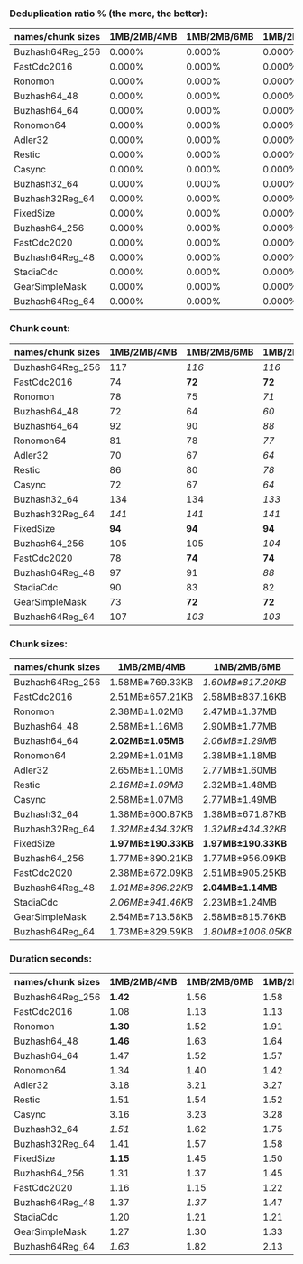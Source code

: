 ### Deduplication ratio % (the more, the better):

| names/chunk sizes | 1MB/2MB/4MB | 1MB/2MB/6MB | 1MB/2MB/8MB | 512KB/2MB/8MB | 1MB/2MB/2.5MB | 1MB/2MB/3MB | 1MB/2MB/3.5MB | 1.5MB/2MB/3MB | 1MB/2MB/10MB | 1MB/2MB/16MB |
| --------------- | --------- | --------- | --------- | ----------- | ----------- | --------- | ----------- | ----------- | ---------- | ---------- |
| Buzhash64Reg_256 | 0.000%    | 0.000%    | 0.000%    | 0.000%      | 0.000%      | 0.000%    | 0.000%      | 0.000%      | 0.000%     | 0.000%     |
| FastCdc2016     | 0.000%    | 0.000%    | 0.000%    | 0.000%      | 0.000%      | 0.000%    | 0.000%      | 0.000%      | 0.000%     | 0.000%     |
| Ronomon         | 0.000%    | 0.000%    | 0.000%    | 0.000%      | 0.000%      | 0.000%    | 0.000%      | 0.000%      | 0.000%     | 0.000%     |
| Buzhash64_48    | 0.000%    | 0.000%    | 0.000%    | 0.000%      | 0.000%      | 0.000%    | 0.000%      | 0.000%      | 0.000%     | 0.000%     |
| Buzhash64_64    | 0.000%    | 0.000%    | 0.000%    | 0.000%      | 0.000%      | 0.000%    | 0.000%      | 0.000%      | 0.000%     | 0.000%     |
| Ronomon64       | 0.000%    | 0.000%    | 0.000%    | 0.000%      | 0.000%      | 0.000%    | 0.000%      | 0.000%      | 0.000%     | 0.000%     |
| Adler32         | 0.000%    | 0.000%    | 0.000%    | 0.000%      | 0.000%      | 0.000%    | 0.000%      | 0.000%      | 0.000%     | 0.000%     |
| Restic          | 0.000%    | 0.000%    | 0.000%    | 0.000%      | 0.000%      | 0.000%    | 0.000%      | 0.000%      | 0.000%     | 0.000%     |
| Casync          | 0.000%    | 0.000%    | 0.000%    | 0.000%      | 0.000%      | 0.000%    | 0.000%      | 0.000%      | 0.000%     | 0.000%     |
| Buzhash32_64    | 0.000%    | 0.000%    | 0.000%    | 0.000%      | 0.000%      | 0.000%    | 0.000%      | 0.000%      | 0.000%     | 0.000%     |
| Buzhash32Reg_64 | 0.000%    | 0.000%    | 0.000%    | 0.000%      | 0.000%      | 0.000%    | 0.000%      | 0.000%      | 0.000%     | 0.000%     |
| FixedSize       | 0.000%    | 0.000%    | 0.000%    | 0.000%      | 0.000%      | 0.000%    | 0.000%      | 0.000%      | 0.000%     | 0.000%     |
| Buzhash64_256   | 0.000%    | 0.000%    | 0.000%    | 0.000%      | 0.000%      | 0.000%    | 0.000%      | 0.000%      | 0.000%     | 0.000%     |
| FastCdc2020     | 0.000%    | 0.000%    | 0.000%    | 0.000%      | 0.000%      | 0.000%    | 0.000%      | 0.000%      | 0.000%     | 0.000%     |
| Buzhash64Reg_48 | 0.000%    | 0.000%    | 0.000%    | 0.000%      | 0.000%      | 0.000%    | 0.000%      | 0.000%      | 0.000%     | 0.000%     |
| StadiaCdc       | 0.000%    | 0.000%    | 0.000%    | 0.000%      | 0.000%      | 0.000%    | 0.000%      | 0.000%      | 0.000%     | 0.000%     |
| GearSimpleMask  | 0.000%    | 0.000%    | 0.000%    | 0.000%      | 0.000%      | 0.000%    | 0.000%      | 0.000%      | 0.000%     | 0.000%     |
| Buzhash64Reg_64 | 0.000%    | 0.000%    | 0.000%    | 0.000%      | 0.000%      | 0.000%    | 0.000%      | 0.000%      | 0.000%     | 0.000%     |

### Chunk count:

| names/chunk sizes | 1MB/2MB/4MB | 1MB/2MB/6MB | 1MB/2MB/8MB | 512KB/2MB/8MB | 1MB/2MB/2.5MB | 1MB/2MB/3MB | 1MB/2MB/3.5MB | 1.5MB/2MB/3MB | 1MB/2MB/10MB | 1MB/2MB/16MB |
| --------------- | --------- | --------- | --------- | ----------- | ----------- | --------- | ----------- | ----------- | ---------- | ---------- |
| Buzhash64Reg_256 | 117       | *116*     | *116*     | 157         | 131         | 122       | 119         | **102**     | *116*      | *116*      |
| FastCdc2016     | 74        | **72**    | **72**    | 76          | 82          | 77        | 74          | 75          | **72**     | **72**     |
| Ronomon         | 78        | 75        | *71*      | **70**      | 91          | 88        | 82          | 73          | *71*       | *71*       |
| Buzhash64_48    | 72        | 64        | *60*      | 67          | 90          | 83        | 73          | 72          | **56**     | **56**     |
| Buzhash64_64    | 92        | 90        | *88*      | 132         | 108         | 100       | 96          | **84**      | *88*       | *88*       |
| Ronomon64       | 81        | 78        | *77*      | **76**      | 99          | 89        | 83          | 78          | *77*       | *77*       |
| Adler32         | 70        | 67        | *64*      | 74          | 86          | 81        | 74          | 72          | *62*       | **61**     |
| Restic          | 86        | 80        | *78*      | 119         | 101         | 92        | 89          | *78*        | **77**     | **77**     |
| Casync          | 72        | 67        | *64*      | 79          | 90          | 85        | 81          | 78          | **63**     | **63**     |
| Buzhash32_64    | 134       | 134       | *133*     | 215         | 137         | 135       | 134         | **100**     | *133*      | *133*      |
| Buzhash32Reg_64 | *141*     | *141*     | *141*     | 217         | *141*       | *141*     | *141*       | **105**     | *141*      | *141*      |
| FixedSize       | **94**    | **94**    | **94**    | **94**      | **94**      | **94**    | **94**      | **94**      | **94**     | **94**     |
| Buzhash64_256   | 105       | 105       | *104*     | 154         | 112         | 109       | 105         | **87**      | *104*      | *104*      |
| FastCdc2020     | 78        | **74**    | **74**    | 80          | 111         | 90        | 81          | 88          | **74**     | **74**     |
| Buzhash64Reg_48 | 97        | 91        | *88*      | **87**      | 114         | 106       | 102         | 98          | *88*       | *88*       |
| StadiaCdc       | 90        | 83        | 82        | **81**      | 112         | 103       | 94          | 97          | **81**     | **81**     |
| GearSimpleMask  | 73        | **72**    | **72**    | 73          | 81          | 75        | 75          | 74          | **72**     | **72**     |
| Buzhash64Reg_64 | 107       | *103*     | *103*     | 139         | 122         | 117       | 112         | **96**      | *103*      | *103*      |

### Chunk sizes:

| names/chunk sizes | 1MB/2MB/4MB        | 1MB/2MB/6MB        | 1MB/2MB/8MB        | 512KB/2MB/8MB      | 1MB/2MB/2.5MB      | 1MB/2MB/3MB        | 1MB/2MB/3.5MB      | 1.5MB/2MB/3MB      | 1MB/2MB/10MB       | 1MB/2MB/16MB       |
| --------------- | ------------------ | ------------------ | ------------------ | ------------------ | ------------------ | ------------------ | ------------------ | ------------------ | ------------------ | ------------------ |
| Buzhash64Reg_256 | 1.58MB±769.33KB    | *1.60MB±817.20KB*  | *1.60MB±817.20KB*  | 1.18MB±1.03MB      | 1.42MB±456.07KB    | 1.52MB±621.13KB    | 1.56MB±698.64KB    | **1.82MB±401.53KB** | *1.60MB±817.20KB*  | *1.60MB±817.20KB*  |
| FastCdc2016     | 2.51MB±657.21KB    | 2.58MB±837.16KB    | 2.58MB±837.16KB    | *2.44MB±901.55KB*  | **2.26MB±380.15KB** | *2.41MB±493.61KB*  | 2.51MB±606.61KB    | 2.47MB±392.38KB    | 2.58MB±837.16KB    | 2.58MB±837.16KB    |
| Ronomon         | 2.38MB±1.02MB      | 2.47MB±1.37MB      | 2.61MB±1.71MB      | 2.65MB±1.75MB      | **2.04MB±539.78KB** | *2.11MB±752.10KB*  | *2.26MB±926.97KB*  | 2.54MB±561.88KB    | 2.61MB±1.76MB      | 2.61MB±1.76MB      |
| Buzhash64_48    | 2.58MB±1.16MB      | 2.90MB±1.77MB      | 3.09MB±2.27MB      | 2.77MB±2.30MB      | **2.06MB±522.82KB** | *2.23MB±818.47KB*  | *2.54MB±967.88KB*  | 2.58MB±597.90KB    | 3.31MB±2.49MB      | 3.31MB±2.84MB      |
| Buzhash64_64    | **2.02MB±1.05MB**  | *2.06MB±1.29MB*    | 2.11MB±1.36MB      | 1.40MB±1.28MB      | 1.72MB±632.51KB    | 1.85MB±817.81KB    | *1.93MB±955.39KB*  | 2.21MB±665.73KB    | 2.11MB±1.36MB      | 2.11MB±1.36MB      |
| Ronomon64       | 2.29MB±1.01MB      | 2.38MB±1.18MB      | 2.41MB±1.28MB      | 2.44MB±1.31MB      | *1.87MB±564.34KB*  | **2.08MB±779.61KB** | *2.23MB±931.46KB*  | 2.38MB±624.19KB    | 2.41MB±1.28MB      | 2.41MB±1.28MB      |
| Adler32         | 2.65MB±1.10MB      | 2.77MB±1.60MB      | 2.90MB±1.77MB      | *2.51MB±2.08MB*    | **2.16MB±517.71KB** | *2.29MB±727.06KB*  | *2.51MB±989.80KB*  | 2.58MB±542.42KB    | 2.99MB±1.85MB      | 3.04MB±1.89MB      |
| Restic          | *2.16MB±1.09MB*    | 2.32MB±1.48MB      | 2.38MB±1.73MB      | 1.56MB±1.62MB      | 1.84MB±656.86KB    | **2.02MB±831.21KB** | *2.08MB±973.24KB*  | 2.38MB±656.64KB    | 2.41MB±1.82MB      | 2.41MB±1.82MB      |
| Casync          | 2.58MB±1.07MB      | 2.77MB±1.49MB      | 2.90MB±1.76MB      | 2.35MB±1.75MB      | **2.06MB±555.67KB** | *2.18MB±756.82KB*  | *2.29MB±978.68KB*  | 2.38MB±631.16KB    | 2.94MB±1.87MB      | 2.94MB±1.89MB      |
| Buzhash32_64    | 1.38MB±600.87KB    | 1.38MB±671.87KB    | *1.39MB±727.87KB*  | 883.22KB±653.75KB  | 1.35MB±478.14KB    | 1.37MB±543.00KB    | 1.38MB±591.84KB    | **1.85MB±522.87KB** | *1.39MB±727.87KB*  | *1.39MB±727.87KB*  |
| Buzhash32Reg_64 | *1.32MB±434.32KB*  | *1.32MB±434.32KB*  | *1.32MB±434.32KB*  | 875.08KB±588.32KB  | *1.32MB±402.48KB*  | *1.32MB±434.32KB*  | *1.32MB±434.32KB*  | **1.77MB±395.03KB** | *1.32MB±434.32KB*  | *1.32MB±434.32KB*  |
| FixedSize       | **1.97MB±190.33KB** | **1.97MB±190.33KB** | **1.97MB±190.33KB** | **1.97MB±190.33KB** | **1.97MB±190.33KB** | **1.97MB±190.33KB** | **1.97MB±190.33KB** | **1.97MB±190.33KB** | **1.97MB±190.33KB** | **1.97MB±190.33KB** |
| Buzhash64_256   | 1.77MB±890.21KB    | 1.77MB±956.09KB    | *1.78MB±1013.63KB* | 1.20MB±986.30KB    | 1.66MB±639.32KB    | 1.70MB±776.17KB    | 1.77MB±865.46KB    | **2.13MB±666.58KB** | *1.78MB±1013.63KB* | *1.78MB±1013.63KB* |
| FastCdc2020     | 2.38MB±672.09KB    | 2.51MB±905.25KB    | 2.51MB±905.25KB    | 2.32MB±1008.09KB   | 1.67MB±518.53KB    | **2.06MB±558.87KB** | *2.29MB±598.78KB*  | *2.11MB±537.54KB*  | 2.51MB±905.25KB    | 2.51MB±905.25KB    |
| Buzhash64Reg_48 | *1.91MB±896.22KB*  | **2.04MB±1.14MB**  | *2.11MB±1.37MB*    | 2.13MB±1.60MB      | 1.63MB±470.63KB    | 1.75MB±600.53KB    | 1.82MB±740.72KB    | 1.89MB±442.62KB    | *2.11MB±1.37MB*    | *2.11MB±1.37MB*    |
| StadiaCdc       | *2.06MB±941.46KB*  | 2.23MB±1.24MB      | 2.26MB±1.33MB      | 2.29MB±1.62MB      | 1.66MB±494.11KB    | 1.80MB±613.33KB    | **1.97MB±807.20KB** | *1.91MB±463.99KB*  | 2.29MB±1.49MB      | 2.29MB±1.49MB      |
| GearSimpleMask  | 2.54MB±713.58KB    | 2.58MB±815.76KB    | 2.58MB±815.76KB    | 2.54MB±853.43KB    | **2.29MB±374.74KB** | *2.47MB±459.05KB*  | *2.47MB±636.68KB*  | 2.51MB±419.71KB    | 2.58MB±815.76KB    | 2.58MB±815.76KB    |
| Buzhash64Reg_64 | 1.73MB±829.59KB    | *1.80MB±1006.05KB* | *1.80MB±1006.05KB* | 1.33MB±1.11MB      | 1.52MB±492.16KB    | 1.58MB±581.67KB    | 1.66MB±723.36KB    | **1.93MB±476.02KB** | *1.80MB±1006.05KB* | *1.80MB±1006.05KB* |

### Duration seconds:

| names/chunk sizes | 1MB/2MB/4MB | 1MB/2MB/6MB | 1MB/2MB/8MB | 512KB/2MB/8MB | 1MB/2MB/2.5MB | 1MB/2MB/3MB | 1MB/2MB/3.5MB | 1.5MB/2MB/3MB | 1MB/2MB/10MB | 1MB/2MB/16MB |
| --------------- | --------- | --------- | --------- | ----------- | ----------- | --------- | ----------- | ----------- | ---------- | ---------- |
| Buzhash64Reg_256 | **1.42**  | 1.56      | 1.58      | 1.84        | 1.47        | *1.46*    | 1.60        | *1.46*      | 1.73       | 1.69       |
| FastCdc2016     | 1.08      | 1.13      | 1.13      | 1.21        | *1.06*      | *1.06*    | 1.07        | **1.02**    | 1.14       | 1.24       |
| Ronomon         | **1.30**  | 1.52      | 1.91      | 1.55        | 1.39        | 1.50      | 1.76        | *1.31*      | 1.44       | *1.33*     |
| Buzhash64_48    | **1.46**  | 1.63      | 1.64      | 1.75        | 1.55        | *1.51*    | 1.63        | *1.47*      | 1.79       | 1.82       |
| Buzhash64_64    | 1.47      | 1.52      | 1.57      | 1.71        | *1.38*      | 1.46      | *1.45*      | **1.31**    | 1.60       | 1.71       |
| Ronomon64       | 1.34      | 1.40      | 1.42      | 1.50        | 1.34        | *1.28*    | 1.36        | **1.20**    | 1.30       | *1.27*     |
| Adler32         | 3.18      | 3.21      | 3.27      | 3.56        | *3.00*      | *3.06*    | 3.13        | **2.77**    | 3.35       | 3.39       |
| Restic          | 1.51      | 1.54      | 1.52      | 1.68        | *1.40*      | *1.43*    | 1.50        | **1.37**    | 1.57       | 1.65       |
| Casync          | 3.16      | 3.23      | 3.28      | 3.54        | *3.01*      | *3.06*    | 3.09        | **2.66**    | 3.29       | 3.32       |
| Buzhash32_64    | *1.51*    | 1.62      | 1.75      | 2.03        | *1.48*      | 1.52      | 1.53        | **1.42**    | 1.82       | 2.02       |
| Buzhash32Reg_64 | 1.41      | 1.57      | 1.58      | 1.89        | *1.35*      | 1.40      | *1.38*      | **1.27**    | 1.65       | 1.84       |
| FixedSize       | **1.15**  | 1.45      | 1.50      | 1.49        | *1.21*      | 1.23      | 1.34        | 1.27        | 1.55       | *1.18*     |
| Buzhash64_256   | 1.31      | 1.37      | 1.45      | 1.61        | *1.30*      | 1.31      | *1.29*      | **1.19**    | 1.53       | 1.60       |
| FastCdc2020     | 1.16      | 1.15      | 1.22      | 1.23        | 1.17        | *1.13*    | **1.09**    | *1.12*      | 1.19       | 1.31       |
| Buzhash64Reg_48 | 1.37      | *1.37*    | 1.47      | 1.64        | *1.32*      | 1.39      | 1.41        | **1.16**    | 1.48       | 1.58       |
| StadiaCdc       | 1.20      | 1.21      | 1.21      | 1.24        | *1.16*      | *1.16*    | 1.18        | **1.09**    | 1.25       | 1.29       |
| GearSimpleMask  | 1.27      | 1.30      | 1.33      | 1.38        | *1.22*      | *1.24*    | 1.27        | **1.20**    | 1.37       | 1.47       |
| Buzhash64Reg_64 | *1.63*    | 1.82      | 2.13      | 2.37        | 1.90        | *1.69*    | 1.90        | **1.50**    | 2.10       | 2.40       |
